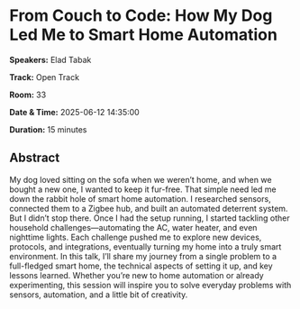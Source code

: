 # From Couch to Code: How My Dog Led Me to Smart Home Automation

**Speakers:** Elad Tabak
                    
**Track:** Open Track
                    
**Room:** 33
                    
**Date & Time:** 2025-06-12 14:35:00
                    
**Duration:** 15 minutes
                    
## Abstract
                    
My dog loved sitting on the sofa when we weren’t home, and when we bought a new one, I wanted to keep it fur-free. That simple need led me down the rabbit hole of smart home automation. I researched sensors, connected them to a Zigbee hub, and built an automated deterrent system. But I didn’t stop there.
Once I had the setup running, I started tackling other household challenges—automating the AC, water heater, and even nighttime lights. Each challenge pushed me to explore new devices, protocols, and integrations, eventually turning my home into a truly smart environment.
In this talk, I’ll share my journey from a single problem to a full-fledged smart home, the technical aspects of setting it up, and key lessons learned. Whether you’re new to home automation or already experimenting, this session will inspire you to solve everyday problems with sensors, automation, and a little bit of creativity.
